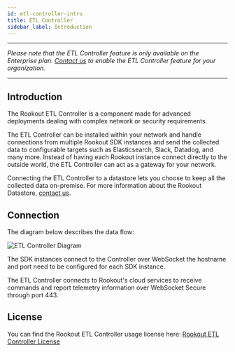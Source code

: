 ```yaml
---
id: etl-controller-intro
title: ETL Controller
sidebar_label: Introduction
---
```


---

*Please note that the ETL Controller feature is only available on the Enterprise plan. [Contact us](https://www.rookout.com/company/contact) to enable the ETL Controller feature for your organization.*

---

## Introduction

The Rookout ETL Controller is a component made for advanced deployments dealing with complex network or security requirements.

The ETL Controller can be installed within your network and handle connections from multiple Rookout SDK instances and send the collected data to configurable targets such as Elasticsearch, Slack, Datadog, and many more. Instead of having each Rookout instance connect directly to the outside world, the ETL Controller can act as a gateway for your network.

Connecting the ETL Controller to a datastore lets you choose to keep all the collected data on-premise.
For more information about the Rookout Datastore, [contact us](https://rookout.com/contact).

## Connection

The diagram below describes the data flow:

![ETL Controller Diagram](/img/screenshots/etl_controller_diagram.png)

The SDK instances connect to the Controller over WebSocket the hostname and port need to be configured for each SDK instance.

The ETL Controller connects to Rookout's cloud services to receive commands and report telemetry information over WebSocket Secure through port 443.

## License

You can find the Rookout ETL Controller usage license here:
[Rookout ETL Controller License](license.md)
